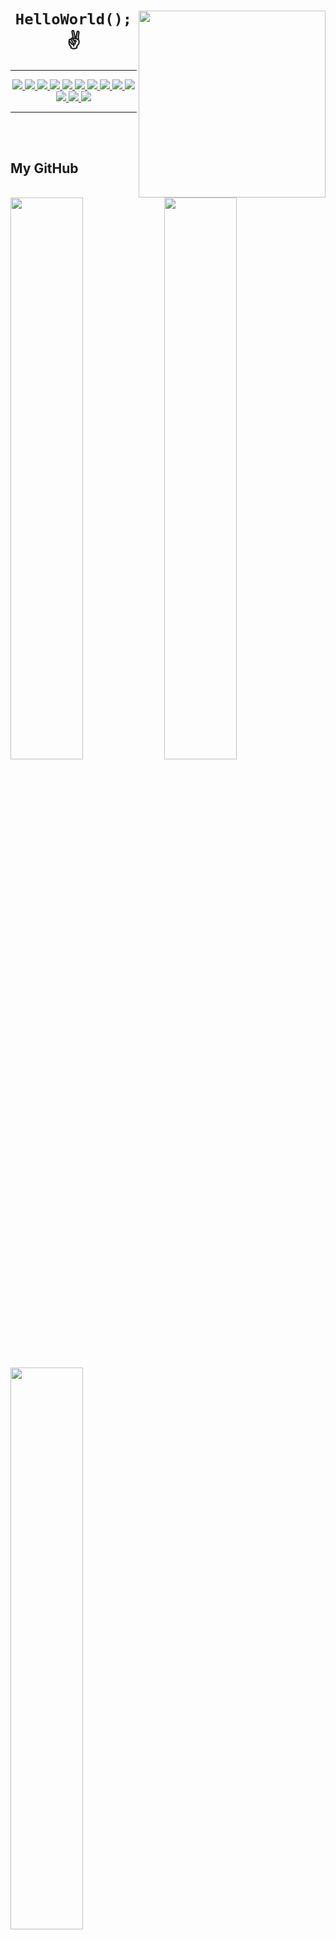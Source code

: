
  <!-- Why hello there... I'm watching you. -->

<div text-align="center">
    <img src="https://i.imgur.com/h1q15Kt.gife" align="right" width="299" height="299">
    <h1 align="center"><code>HelloWorld();</code> ✌️</h1>
    <hr>
    <!-- Badges -->
    <p align="center">
        <!-- .NET -->
        <a href="https://dotnet.microsoft.com/en-us/">
        <img src="https://img.shields.io/badge/.NET-5C2D91?style=for-the-badge&logo=.net&logoColor=white" />
        </a>
        <!-- C# -->
        <a href="https://docs.microsoft.com/en-us/dotnet/csharp/tour-of-csharp/">
        <img src="https://img.shields.io/badge/c%23-%23239120.svg?style=for-the-badge&logo=c-sharp&logoColor=white"/>
        </a>
        <!-- Rider-->
        <a href="https://www.jetbrains.com/rider/">
            <img src="https://img.shields.io/badge/Rider-000000.svg?style=for-the-badge&logo=Rider&logoColor=white&color=crimson" />
        </a>
        <!-- Svelte -->
        <a href="https://svelte.dev">
            <img src="https://img.shields.io/badge/svelte-%23f1413d.svg?style=for-the-badge&logo=svelte&logoColor=white" />
        </a>
        <!-- SASS -->
        <a href="https://sass-lang.com">
            <img src="https://img.shields.io/badge/SASS-hotpink.svg?style=for-the-badge&logo=SASS&logoColor=white" />
        </a>
        <!-- JavaScript -->
        <a href="https://www.javascript.com">
            <img src="https://img.shields.io/badge/javascript-%23323330.svg?style=for-the-badge&logo=javascript&logoColor=white&color=yellow" />
        </a>
        <!-- AnyScript -->
        <a href="https://www.typescriptlang.org">
            <img src="https://img.shields.io/badge/typescript-%23007ACC.svg?style=for-the-badge&logo=typescript&logoColor=white" />
        </a>
        <!-- ThreeJS -->
        <a href="https://threejs.org">
            <img src="https://img.shields.io/badge/threejs-black?style=for-the-badge&logo=three.js&logoColor=white" />
        </a>
        <!-- blegh -->
        <a href="https://www.oracle.com/java/">
            <img src="https://img.shields.io/badge/java-%23ED8B00.svg?style=for-the-badge&logo=java&logoColor=white" />
        </a>
       <!-- blegh 2 -->
        <a href="https://www.oracle.com/java/">
            <img src="https://img.shields.io/badge/kotlin-%23ED8B00.svg?style=for-the-badge&logo=kotlin&logoColor=white" />
        </a>
        <!-- Rust -->
        <a href="https://www.rust-lang.org">
            <img src="https://img.shields.io/badge/rust-%23000000.svg?style=for-the-badge&logo=rust&logoColor=white&color=red" />
        </a>
        <!-- GIT -->
        <a href="https://git-scm.com">
            <img src="https://img.shields.io/badge/git-%23F05033.svg?style=for-the-badge&logo=git&logoColor=white" />
        </a>
        <!-- Visual Studio Code -->
        <a href="https://code.visualstudio.com">
            <img src="https://img.shields.io/badge/Visual%20Studio%20Code-0078d7.svg?style=for-the-badge&logo=visual-studio-code&logoColor=white" />
        </a>
    </p>
    <hr>
    <p align="center">
    <i></i>
  </p>
</div>
<br>
<br>

<div align="left">
  <h2>My GitHub</h2>
  <img width="48%" align="top" src="https://github-readme-stats-git-masterrstaa-rickstaa.vercel.app/api?username=somfic&show_icons=true&count_private=true&custom_title=My%20profile&theme=tokyonight&hide_border=true" />
  <img width="48%" align="top" src="https://streak-stats.demolab.com/?user=Somfic&theme=tokyonight&hide_border=true" />
  <img width="48%"align="top" src="https://github-readme-stats-git-masterrstaa-rickstaa.vercel.app/api/wakatime?username=Somfic&theme=tokyonight&hide_border=true&custom_title=Coding%20activity%20%28past%20two%20weeks%29&langs_count=10" />
</div>

<div align="right">
  
<h2>What I'm currently working on</h2>
<a href="https://www.github.com/Somfic/EliteAPI">
  <img width="48%" src="https://github-readme-stats-git-masterrstaa-rickstaa.vercel.app/api/pin/?username=somfic&repo=eliteapi&theme=tokyonight&hide_border=true" />
 </a>
 <a href="https://www.github.com/KaanMol/EventFlow-Server)">
  <img  width="48%" src="https://github-readme-stats-git-masterrstaa-rickstaa.vercel.app/api/pin/?username=kaanmol&repo=EventFlow-Server&theme=tokyonight&hide_border=true" />
 </a>
 <a href="https://www.github.com/KaanMol/EventFlow-Client)">
  <img  width="48%" src="https://github-readme-stats-git-masterrstaa-rickstaa.vercel.app/api/pin/?username=kaanmol&repo=EventFlow-Client&theme=tokyonight&hide_border=true" />
 </a>
</div>
